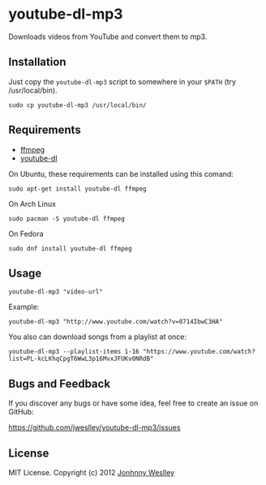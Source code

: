 # youtube-dl-mp3

Downloads videos from YouTube and convert them to mp3.

## Installation

Just copy the `youtube-dl-mp3` script to somewhere in your `$PATH` (try /usr/local/bin).

    sudo cp youtube-dl-mp3 /usr/local/bin/

## Requirements
  * [ffmpeg](https://ffmpeg.org/download.html)
  * [youtube-dl](https://github.com/rg3/youtube-dl)

On Ubuntu, these requirements can be installed using this comand:

    sudo apt-get install youtube-dl ffmpeg

On Arch Linux

    sudo pacman -S youtube-dl ffmpeg

On Fedora

    sudo dnf install youtube-dl ffmpeg

## Usage

    youtube-dl-mp3 "video-url"


Example:

    youtube-dl-mp3 "http://www.youtube.com/watch?v=0714IbwC3HA"


You also can download songs from a playlist at once:

    youtube-dl-mp3 --playlist-items 1-16 "https://www.youtube.com/watch?list=PL-kcLKhqCpgT6WwL3p16MvxJFUKv0NRdB"
    

## Bugs and Feedback

If you discover any bugs or have some idea, feel free to create an issue on GitHub:

<https://github.com/jweslley/youtube-dl-mp3/issues>


## License

MIT License. Copyright (c) 2012 [Jonhnny Weslley](<http://www.jonhnnyweslley.net>)

